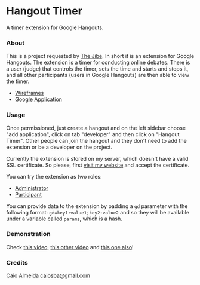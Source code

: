 Hangout Timer
=============

A timer extension for Google Hangouts.

### About

This is a project requested by [The Jibe](http://thejibe.com/). In short it is an extension for Google Hangouts. The extension is a timer
for conducting online debates. There is a user (judge) that controls the timer, sets the time and starts and stops it, and all other 
participants (users in Google Hangouts) are then able to view the timer.

* [Wireframes](https://moqups.com/thejibe/l9XB9zmV/p:a402b6535)
* [Google Application](https://code.google.com/apis/console/b/1/?noredirect#project:1059259466031:hangout)

### Usage

Once permissioned, just create a hangout and on the left sidebar choose "add application", click on tab "developer" and then click on 
"Hangout Timer". Other people can join the hangout and they don't need to add the extension or be a developer on the project.

Currently the extension is stored on my server, which doesn't have a valid SSL certificate. So please, first [visit my website](https://ca.ios.ba) and accept the certificate.

You can try the extension as two roles:
* [Administrator](https://plus.google.com/hangouts/_/?gid=1059259466031&gd=admin:true)
* [Participant](https://plus.google.com/hangouts/_/?gid=1059259466031)

You can provide data to the extension by padding a `gd` parameter with the following format: `gd=key1:value1;key2:value2` and so
they will be available under a variable called `params`, which is a hash.

### Demonstration

Check [this video](http://ca.ios.ba/files/the-jibe/timer/demo1.mp4), [this other video](http://ca.ios.ba/files/the-jibe/timer/demo2.mp4) and [this one also](http://ca.ios.ba/files/the-jibe/timer/demo3.mp4)!

### Credits

Caio Almeida <caiosba@gmail.com>
